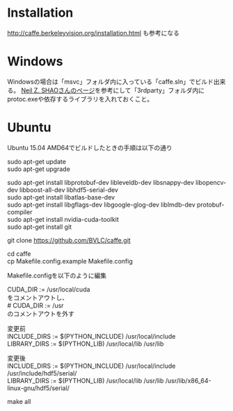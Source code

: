 # Installation

http://caffe.berkeleyvision.org/installation.html も参考になる

# Windows
Windowsの場合は「msvc」フォルダ内に入っている「caffe.sln」でビルド出来る。
[Neil Z. SHAOさんのページ](https://initialneil.wordpress.com/2015/01/11/build-caffe-in-windows-with-visual-studio-2013-cuda-6-5-opencv-2-4-9/)を参考にして「3rdparty」フォルダ内にprotoc.exeや依存するライブラリを入れておくこと。

# Ubuntu
Ubuntu 15.04 AMD64でビルドしたときの手順は以下の通り

sudo apt-get update  
sudo apt-get upgrade  

sudo apt-get install libprotobuf-dev libleveldb-dev libsnappy-dev libopencv-dev libboost-all-dev libhdf5-serial-dev  
sudo apt-get install libatlas-base-dev  
sudo apt-get install libgflags-dev libgoogle-glog-dev liblmdb-dev protobuf-compiler  
sudo apt-get install nvidia-cuda-toolkit  
sudo apt-get install git

git clone https://github.com/BVLC/caffe.git

cd caffe  
cp Makefile.config.example Makefile.config

Makefile.configを以下のように編集

CUDA_DIR := /usr/local/cuda  
をコメントアウトし、  
\# CUDA_DIR := /usr  
のコメントアウトを外す

変更前  
INCLUDE_DIRS := $(PYTHON_INCLUDE) /usr/local/include  
LIBRARY_DIRS := $(PYTHON_LIB) /usr/local/lib /usr/lib  

変更後  
INCLUDE_DIRS := $(PYTHON_INCLUDE) /usr/local/include /usr/include/hdf5/serial/  
LIBRARY_DIRS := $(PYTHON_LIB) /usr/local/lib /usr/lib /usr/lib/x86_64-linux-gnu/hdf5/serial/  

make all
